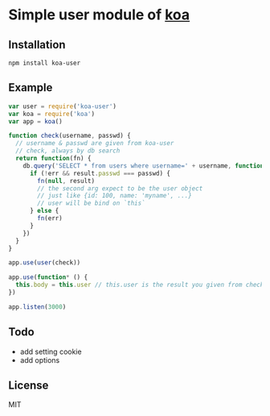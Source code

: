 Simple user module of [koa](http://koajs.com/)
===

Installation
---

```shell
npm install koa-user
```

Example
---

```javascript
var user = require('koa-user')
var koa = require('koa')
var app = koa()

function check(username, passwd) {
  // username & passwd are given from koa-user
  // check, always by db search
  return function(fn) {
    db.query('SELECT * from users where username=' + username, function(err, result) {
      if (!err && result.passwd === passwd) {
        fn(null, result)
        // the second arg expect to be the user object
        // just like {id: 100, name: 'myname', ...}
        // user will be bind on `this`
      } else {
        fn(err)
      }
    })
  }
}

app.use(user(check))

app.use(function* () {
  this.body = this.user // this.user is the result you given from check handler
})

app.listen(3000)
```

Todo
---

- add setting cookie
- add options

License
---

MIT
